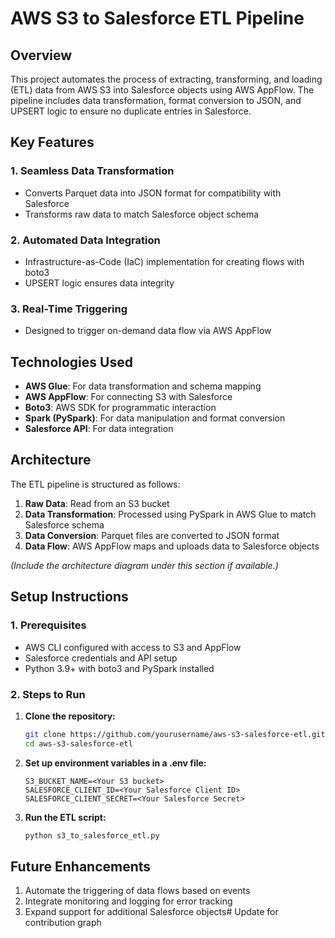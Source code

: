 # AWS S3 to Salesforce ETL Pipeline

## Overview

This project automates the process of extracting, transforming, and loading (ETL) data from AWS S3 into Salesforce objects using AWS AppFlow. The pipeline includes data transformation, format conversion to JSON, and UPSERT logic to ensure no duplicate entries in Salesforce.

## Key Features

### 1. Seamless Data Transformation
- Converts Parquet data into JSON format for compatibility with Salesforce
- Transforms raw data to match Salesforce object schema

### 2. Automated Data Integration
- Infrastructure-as-Code (IaC) implementation for creating flows with boto3
- UPSERT logic ensures data integrity

### 3. Real-Time Triggering
- Designed to trigger on-demand data flow via AWS AppFlow

## Technologies Used

- **AWS Glue**: For data transformation and schema mapping
- **AWS AppFlow**: For connecting S3 with Salesforce
- **Boto3**: AWS SDK for programmatic interaction
- **Spark (PySpark)**: For data manipulation and format conversion
- **Salesforce API**: For data integration

## Architecture

The ETL pipeline is structured as follows:

1. **Raw Data**: Read from an S3 bucket
2. **Data Transformation**: Processed using PySpark in AWS Glue to match Salesforce schema
3. **Data Conversion**: Parquet files are converted to JSON format
4. **Data Flow**: AWS AppFlow maps and uploads data to Salesforce objects

*(Include the architecture diagram under this section if available.)*

## Setup Instructions

### 1. Prerequisites
- AWS CLI configured with access to S3 and AppFlow
- Salesforce credentials and API setup
- Python 3.9+ with boto3 and PySpark installed

### 2. Steps to Run

1. **Clone the repository:**
   ```bash
   git clone https://github.com/yourusername/aws-s3-salesforce-etl.git
   cd aws-s3-salesforce-etl
   ```

2. **Set up environment variables in a .env file:**
   ```env
   S3_BUCKET_NAME=<Your S3 bucket>
   SALESFORCE_CLIENT_ID=<Your Salesforce Client ID>
   SALESFORCE_CLIENT_SECRET=<Your Salesforce Secret>
   ```

3. **Run the ETL script:**
   ```bash
   python s3_to_salesforce_etl.py
   ```

## Future Enhancements

1. Automate the triggering of data flows based on events
2. Integrate monitoring and logging for error tracking
3. Expand support for additional Salesforce objects#   U p d a t e   f o r   c o n t r i b u t i o n   g r a p h  
 